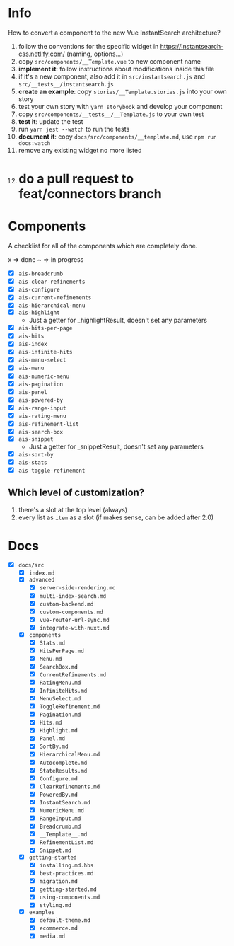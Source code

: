 # Info

How to convert a component to the new Vue InstantSearch architecture?

1.  follow the conventions for the specific widget in https://instantsearch-css.netlify.com/ (naming, options...)
1.  copy `src/components/__Template.vue` to new component name
1.  **implement it**: follow instructions about modifications inside this file
1.  if it's a new component, also add it in `src/instantsearch.js` and `src/__tests__/instantsearch.js`
1.  **create an example**: copy `stories/__Template.stories.js` into your own story
1.  test your own story with `yarn storybook` and develop your component
1.  copy `src/components/__tests__/__Template.js` to your own test
1.  **test it**: update the test
1.  run `yarn jest --watch` to run the tests
1.  **document it**: copy `docs/src/components/__template.md`, use `npm run docs:watch`
1.  remove any existing widget no more listed
1.  # do a pull request to feat/connectors branch

# Components

A checklist for all of the components which are completely done.

x => done
~ => in progress

- [x] `ais-breadcrumb`
- [x] `ais-clear-refinements`
- [x] `ais-configure`
- [x] `ais-current-refinements`
- [x] `ais-hierarchical-menu`
- [x] `ais-highlight`
  - Just a getter for \_highlightResult, doesn't set any parameters
- [x] `ais-hits-per-page`
- [x] `ais-hits`
- [x] `ais-index`
- [x] `ais-infinite-hits`
- [x] `ais-menu-select`
- [x] `ais-menu`
- [x] `ais-numeric-menu`
- [x] `ais-pagination`
- [x] `ais-panel`
- [x] `ais-powered-by`
- [x] `ais-range-input`
- [x] `ais-rating-menu`
- [x] `ais-refinement-list`
- [x] `ais-search-box`
- [x] `ais-snippet`
  - Just a getter for \_snippetResult, doesn't set any parameters
- [x] `ais-sort-by`
- [x] `ais-stats`
- [x] `ais-toggle-refinement`

## Which level of customization?

1.  there's a slot at the top level (always)
2.  every list as `item` as a slot (if makes sense, can be added after 2.0)

# Docs

- [x] `docs/src`
  - [x] `index.md`
  - [x] `advanced`
    - [x] `server-side-rendering.md`
    - [x] `multi-index-search.md`
    - [x] `custom-backend.md`
    - [x] `custom-components.md`
    - [x] `vue-router-url-sync.md`
    - [x] `integrate-with-nuxt.md`
  - [x] `components`
    - [x] `Stats.md`
    - [x] `HitsPerPage.md`
    - [x] `Menu.md`
    - [x] `SearchBox.md`
    - [x] `CurrentRefinements.md`
    - [x] `RatingMenu.md`
    - [x] `InfiniteHits.md`
    - [x] `MenuSelect.md`
    - [x] `ToggleRefinement.md`
    - [x] `Pagination.md`
    - [x] `Hits.md`
    - [x] `Highlight.md`
    - [x] `Panel.md`
    - [x] `SortBy.md`
    - [x] `HierarchicalMenu.md`
    - [x] `Autocomplete.md`
    - [x] `StateResults.md`
    - [x] `Configure.md`
    - [x] `ClearRefinements.md`
    - [x] `PoweredBy.md`
    - [x] `InstantSearch.md`
    - [x] `NumericMenu.md`
    - [x] `RangeInput.md`
    - [x] `Breadcrumb.md`
    - [x] `__Template__.md`
    - [x] `RefinementList.md`
    - [x] `Snippet.md`
  - [x] `getting-started`
    - [x] `installing.md.hbs`
    - [x] `best-practices.md`
    - [x] `migration.md`
    - [x] `getting-started.md`
    - [x] `using-components.md`
    - [x] `styling.md`
  - [x] `examples`
    - [x] `default-theme.md`
    - [x] `ecommerce.md`
    - [x] `media.md`
